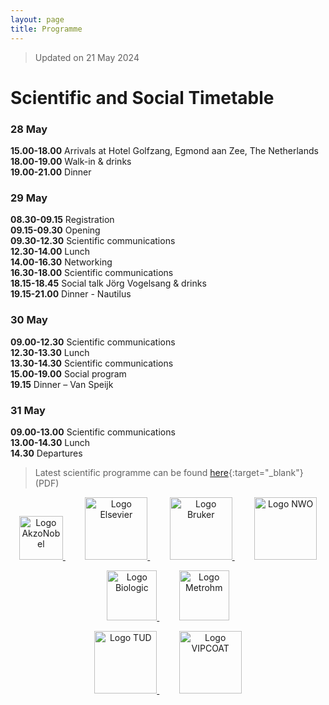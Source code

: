 ```yaml
---
layout: page
title: Programme
---
```

> Updated on 21 May 2024

# Scientific and Social Timetable

### 28 May  
**15.00-18.00** Arrivals at Hotel Golfzang, Egmond aan Zee, The Netherlands  
**18.00-19.00** Walk-in & drinks  
**19.00-21.00** Dinner  

### 29 May
**08.30-09.15** Registration  
**09.15-09.30** Opening  
**09.30-12.30** Scientific communications  
**12.30-14.00** Lunch  
**14.00-16.30** Networking  
**16.30-18.00** Scientific communications  
**18.15-18.45** Social talk Jörg Vogelsang & drinks  
**19.15-21.00** Dinner - Nautilus  

### 30 May
**09.00-12.30** Scientific communications  
**12.30-13.30** Lunch  
**13.30-14.30** Scientific communications  
**15.00-19.00** Social program  
**19.15** Dinner – Van Speijk  

### 31 May
**09.00-13.00** Scientific communications  
**13.00-14.30** Lunch  
**14.30** Departures

> Latest scientific programme can be found [here](https://www.aetoc24.com/aetoc_programme_0521.pdf){:target="_blank"} (PDF) 

<p align="center">
  <a href="https://www.akzonobel.com/en" target="_blank">
    <img alt="Logo AkzoNobel" src="https://www.aetoc24.com/assets/img/AkzoNobel_RGB.jpg" height="70px">
  </a>
  &nbsp; &nbsp; &nbsp; &nbsp;
  <a href="https://www.elsevier.com/" target="_blank">
    <img alt="Logo Elsevier" src="https://www.aetoc24.com/assets/img/Elsevier_logo.png" height="100px">
  </a>
  &nbsp; &nbsp; &nbsp; &nbsp;

  <a href="https://www.bruker.com/en.html" target="_blank">
    <img alt="Logo Bruker" src="https://www.aetoc24.com/assets/img/1280px-Bruker-logo.jpg" height="100px">
  </a>
  &nbsp; &nbsp; &nbsp; &nbsp;
  <a href="https://www.nwo.nl/en" target="_blank">
    <img alt="Logo NWO" src="https://www.aetoc24.com/assets/img/NWO_logo.jpg" height="100px">
  </a>
<!--   &nbsp; &nbsp; &nbsp; &nbsp;
  <a href="https://efcweb.org/" target="_blank">
    <img alt="Logo EFC" src="https://www.aetoc24.com/assets/img/EFC_logo.jpg" height="100px">
  </a> -->
</p>

<p align="center">
  <a href="https://www.biologic.net/" target="_blank">
    <img alt="Logo Biologic" src="https://www.aetoc24.com/assets/img/biologic-2.png" height="80px">
  </a>
  &nbsp; &nbsp; &nbsp; &nbsp;
  <a href="https://www.metrohm.com/en_nl.html" target="_blank">
    <img alt="Logo Metrohm" src="https://www.aetoc24.com/assets/img/2560px-Logo_Metrohm.svg.png" height="80px">
  </a>
</p>

<p align="center">
  <a href="https://www.tudelft.nl/" target="_blank">
    <img alt="Logo TUD" src="https://www.aetoc24.com/assets/img/tud_logo.jpg" height="100px">
  </a>
  &nbsp; &nbsp; &nbsp; &nbsp;
  <a href="https://ms.hereon.de/vipcoat/" target="_blank">
    <img alt="Logo VIPCOAT" src="https://www.aetoc24.com/assets/img/VIPCOAT_logo.jpg" height="100px">
  </a>
</p>
